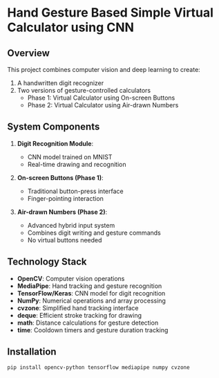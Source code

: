 # Hand Gesture Based Simple Virtual Calculator using CNN

## Overview
This project combines computer vision and deep learning to create:
1. A handwritten digit recognizer
2. Two versions of gesture-controlled calculators
     - Phase 1: Virtual Calculator using On-screen Buttons
     - Phase 2: Virtual Calculator using Air-drawn Numbers

## System Components
1. **Digit Recognition Module**:
   - CNN model trained on MNIST
   - Real-time drawing and recognition

2. **On-screen Buttons (Phase 1)**:
   - Traditional button-press interface
   - Finger-pointing interaction

3. **Air-drawn Numbers (Phase 2)**:
   - Advanced hybrid input system
   - Combines digit writing and gesture commands
   - No virtual buttons needed

## Technology Stack
- **OpenCV**: Computer vision operations
- **MediaPipe**: Hand tracking and gesture recognition
- **TensorFlow/Keras**: CNN model for digit recognition
- **NumPy**: Numerical operations and array processing
- **cvzone**: Simplified hand tracking interface
- **deque**: Efficient stroke tracking for drawing
- **math**: Distance calculations for gesture detection
- **time**: Cooldown timers and gesture duration tracking

## Installation
```bash 
pip install opencv-python tensorflow mediapipe numpy cvzone
